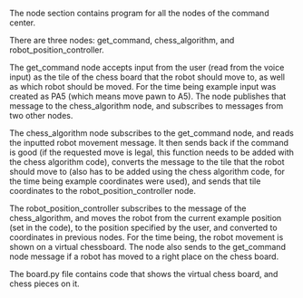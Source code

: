 The node section contains program for all the nodes of the command center. 

There are three nodes: get_command, chess_algorithm, and robot_position_controller.

The get_command node accepts input from the user (read from the voice input) as the tile of the chess board that the robot should move to, as well as which robot should be moved. For the time being example input was created as PA5 (which means move pawn to A5). The node publishes that message to the chess_algorithm node, and subscribes to messages from two other nodes.

The chess_algorithm node subscribes to the get_command node, and reads the inputted robot movement message. It then sends back if the command is good (if the requested move is legal, this function needs to be added with the chess algorithm code), converts the message to the tile that the robot should move to (also has to be added using the chess algorithm code, for the time being example coordinates were used), and sends that tile coordinates to the robot_position_controller node.

The robot_position_controller subscribes to the message of the chess_algorithm, and moves the robot from the current example position (set in the code), to the position specified by the user, and converted to coordinates in previous nodes. For the time being, the robot movement is shown on a virtual chessboard. The node also sends to the get_command node message if a robot has moved to a right place on the chess board. 

The board.py file contains code that shows the virtual chess board, and chess pieces on it.
